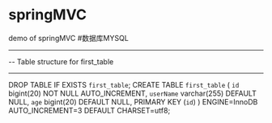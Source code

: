 # springMVC
demo of springMVC
#数据库MYSQL
-- ----------------------------
-- Table structure for first_table
-- ----------------------------
DROP TABLE IF EXISTS `first_table`;
CREATE TABLE `first_table` (
  `id` bigint(20) NOT NULL AUTO_INCREMENT,
  `userName` varchar(255) DEFAULT NULL,
  `age` bigint(20) DEFAULT NULL,
  PRIMARY KEY (`id`)
) ENGINE=InnoDB AUTO_INCREMENT=3 DEFAULT CHARSET=utf8;
